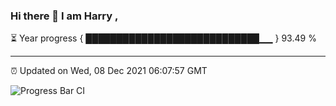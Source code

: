 ### Hi there 👋 I am Harry , 

⏳ Year progress { ████████████████████████████▁▁ } 93.49 %

---

⏰ Updated on Wed, 08 Dec 2021 06:07:57 GMT

![Progress Bar CI](https://github.com/duykhang68/duykhang68/workflows/Progress%20Bar%20CI/badge.svg)
